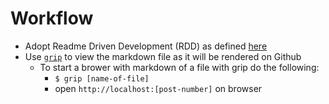 # Workflow
- Adopt Readme Driven Development (RDD) as defined [here](http://tom.preston-werner.com/2010/08/23/readme-driven-development.html)
- Use [`grip`](https://github.com/joeyespo/grip) to view the markdown file as it will be rendered on Github
  - To start a brower with markdown of a file with grip do the following:
    - `$ grip [name-of-file]`
    - open `http://localhost:[post-number]` on browser